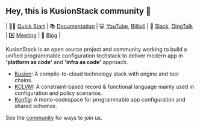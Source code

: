 ## Hey, this is KusionStack community 👋

| 👩‍💻 [Quick Start](https://kusionstack.io/docs/user_docs/getting-started/usecase) | 📚 [Documentation](https://kusionstack.io) | 💻 [YouTube](https://www.youtube.com/channel/UCC1ac3eWbMZ6oMjSLvOisxg/featured), [Bilibili](https://space.bilibili.com/228717294/channel/seriesdetail?sid=2397933) | 🙌  [Slack](https://join.slack.com/t/kusionstack/shared_invite/zt-19lqcc3a9-_kTNwagaT5qwBE~my5Lnxg), [DingTalk](https://h5.dingtalk.com/circle/healthCheckin.html?cbdbhh=qwertyuiop&dtaction=os&4ebe6=d3d59&corpId=ding707e3346ab188ded2040d0a6270bd858) | #️⃣ [Meeting](https://github.com/KusionStack/community/discussions/categories/meeting) | 👀 [Blog](https://kusionstack.io/blog) |

KusionStack is an open source project and community working to build a
unified programmable configuration techstack to deliver modern app in **'platform as code'** and **'infra as code'** approach.

- [Kusion](https://github.com/KusionStack/kusion): A compile-to-cloud technology stack with engine and tool chains.
- [KCLVM](https://github.com/KusionStack/KCLVM): A constraint-based record & functional language mainly used in configuration and policy scenarios.
- [Konfig](https://github.com/KusionStack/konfig): A mono-codespace for programmable app configuration and shared schemas.

See the [community](https://github.com/KusionStack/community) for ways to join us.

